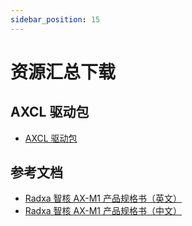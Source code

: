 ```yaml
---
sidebar_position: 15
---
```


# 资源汇总下载

## AXCL 驱动包

- [AXCL 驱动包](https://dl.radxa.com/aicore/ax_m1/axcl_host_aarch64_V3.0.2_20250326020141_NO4723.deb)

## 参考文档

- [Radxa 智核 AX-M1 产品规格书（英文）](https://dl.radxa.com/aicore/ax_m1/radxa_aicore_ax_m1_product_brief_en.pdf)
- [Radxa 智核 AX-M1 产品规格书（中文）](https://dl.radxa.com/aicore/ax_m1/radxa_aicore_ax_m1_product_brief_zh.pdf)
